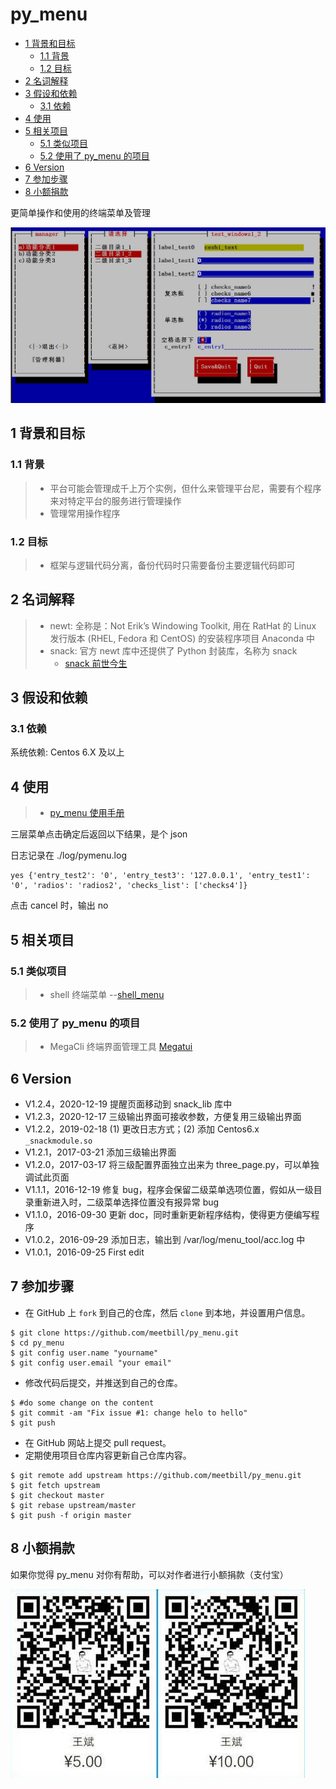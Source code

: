 # py_menu

<!-- vim-markdown-toc GFM -->

* [1 背景和目标](#1-背景和目标)
    * [1.1 背景](#11-背景)
    * [1.2 目标](#12-目标)
* [2 名词解释](#2-名词解释)
* [3 假设和依赖](#3-假设和依赖)
    * [3.1 依赖](#31-依赖)
* [4 使用](#4-使用)
* [5 相关项目](#5-相关项目)
    * [5.1 类似项目](#51-类似项目)
    * [5.2 使用了 py_menu 的项目](#52-使用了-py_menu-的项目)
* [6 Version](#6-version)
* [7 参加步骤](#7-参加步骤)
* [8 小额捐款](#8-小额捐款)

<!-- vim-markdown-toc -->

更简单操作和使用的终端菜单及管理

![Screenshot](images/test.jpg)

## 1 背景和目标

### 1.1 背景

> * 平台可能会管理成千上万个实例，但什么来管理平台尼，需要有个程序来对特定平台的服务进行管理操作
> * 管理常用操作程序

### 1.2 目标

> * 框架与逻辑代码分离，备份代码时只需要备份主要逻辑代码即可

## 2 名词解释

> * newt: 全称是：Not Erik’s Windowing Toolkit, 用在 RatHat 的 Linux 发行版本 (RHEL, Fedora 和 CentOS) 的安装程序项目 Anaconda 中
> * snack: 官方 newt 库中还提供了 Python 封装库，名称为 snack
>   * [snack 前世今生](https://github.com/meetbill/py_menu/wiki)

## 3 假设和依赖

### 3.1 依赖

系统依赖: Centos 6.X 及以上 

## 4 使用

> * [py_menu 使用手册](docs/usage.md)


三层菜单点击确定后返回以下结果，是个 json

日志记录在 ./log/pymenu.log
```
yes {'entry_test2': '0', 'entry_test3': '127.0.0.1', 'entry_test1': '0', 'radios': 'radios2', 'checks_list': ['checks4']}
```
点击 cancel 时，输出 no

## 5 相关项目

### 5.1 类似项目
> * shell 终端菜单 --[shell_menu](https://github.com/meetbill/shell_menu.git)

### 5.2 使用了 py_menu 的项目
> * MegaCli 终端界面管理工具 [Megatui](https://github.com/meetbill/MegaTUI)

## 6 Version

* V1.2.4，2020-12-19 提醒页面移动到 snack_lib 库中
* V1.2.3，2020-12-17 三级输出界面可接收参数，方便复用三级输出界面
* V1.2.2，2019-02-18 (1) 更改日志方式；(2) 添加 Centos6.x `_snackmodule.so`
* V1.2.1，2017-03-21 添加三级输出界面
* V1.2.0，2017-03-17 将三级配置界面独立出来为 three_page.py，可以单独调试此页面
* V1.1.1，2016-12-19 修复 bug，程序会保留二级菜单选项位置，假如从一级目录重新进入时，二级菜单选择位置没有报异常 bug
* V1.1.0，2016-09-30 更新 doc，同时重新更新程序结构，使得更方便编写程序
* V1.0.2，2016-09-29 添加日志，输出到 /var/log/menu_tool/acc.log 中
* V1.0.1，2016-09-25 First edit

## 7 参加步骤

* 在 GitHub 上 `fork` 到自己的仓库，然后 `clone` 到本地，并设置用户信息。
```
$ git clone https://github.com/meetbill/py_menu.git
$ cd py_menu
$ git config user.name "yourname"
$ git config user.email "your email"
```
* 修改代码后提交，并推送到自己的仓库。
```
$ #do some change on the content
$ git commit -am "Fix issue #1: change helo to hello"
$ git push
```
* 在 GitHub 网站上提交 pull request。
* 定期使用项目仓库内容更新自己仓库内容。
```
$ git remote add upstream https://github.com/meetbill/py_menu.git
$ git fetch upstream
$ git checkout master
$ git rebase upstream/master
$ git push -f origin master
```
## 8 小额捐款

如果你觉得 py_menu 对你有帮助，可以对作者进行小额捐款（支付宝）

![Screenshot](images/5.jpg)
